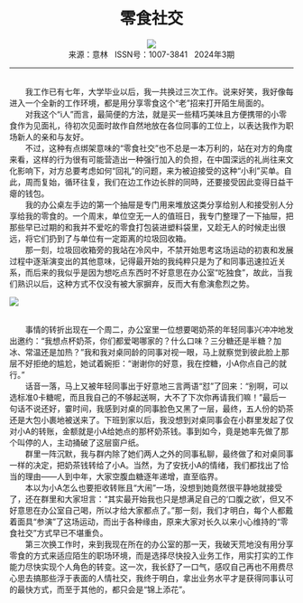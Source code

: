 # <center>零食社交</center>

<div align=center><img src="http://fslib.vip.qikan.cn/img.ashx?key=%d7%f7%d5%df%a3%ba%c3%a8%b6%df%c1%a8"></div>

<center>来源：意林   ISSN号：1007-3841   2024年3期</center>

* * *

<br>　　我工作已有七年，大学毕业以后，我一共换过三次工作。说来好笑，我好像每进入一个全新的工作环境，都是用分享零食这个“老”招来打开陌生局面的。  
　　对我这个“i人”而言，最简便的方法，就是买一些精巧美味且方便携带的小零食作为见面礼，待初次见面时故作自然地放在各位同事的工位上，以表达我作为职场新人的亲和与友好。  
　　不过，这种有点绑架意味的“零食社交”也不总是一本万利的，站在对方的角度来看，这样的行为很有可能营造出一种强行加入的负担，在中国深远的礼尚往来文化影响下，对方总要考虑如何“回礼”的问题，来为被迫接受的这种“小利”买单。自此，周而复始，循环往复，我们在边工作边长胖的同時，还要接受因此变得日益干瘪的钱包。  
　　我的办公桌左手边的第一个抽屉是专门用来堆放这类分享给别人和接受别人分享给我的零食的。一个周末，单位空无一人的值班日，我专门整理了一下抽屉，把那些早已过期的和我并不爱吃的零食打包装进塑料袋里，又趁无人的时候走出很远，将它们扔到了与单位有一定距离的垃圾回收箱。  
　　那一刻，垃圾回收箱旁的我站在冷风中，不禁开始思考这场运动的初衷和发展过程中逐渐演变出的其他意味，记得最开始的我纯粹只是为了和同事迅速拉近关系，而后来的我似乎是因为想吃点东西时不好意思在办公室“吃独食”，故此，当我们熟识以后，这种方式不仅没有被大家摒弃，反而大有愈演愈烈之势。

![](http://img.resource.qikan.cn/markvip/qkimages/yili/yili202403/yili20240340-1-l.jpg)

  
<br>　　事情的转折出现在一个周二，办公室里一位想要喝奶茶的年轻同事兴冲冲地发出邀约：“我想点杯奶茶，你们都爱喝哪家的？什么口味？三分糖还是半糖？加冰、常温还是加热？”我和我对桌同龄的同事对视一眼，马上就察觉到彼此脸上那层不好拒绝的尴尬，她试着婉拒：“谢谢你的好意，我在控糖，小A你点自己的就行。”  
　　话音一落，马上又被年轻同事出于好意地三言两语“怼”了回来：“别啊，可以选标准0卡糖呢，而且我自己的不够起送啊，大不了下次你再请我们嘛！”最后一句话不说还好，霎时间，我感到对桌的同事脸色又黑了一层，最终，五人份的奶茶还是大包小裹地被送来了。下班到家以后，我没想到对桌同事会在小群里发起了仅对小A的转账，金额就是小A给她点的那杯奶茶钱。事到如今，竟是她率先做了那个叫停的人，主动捅破了这层窗户纸。  
　　群里一阵沉默，我与群内除了她们两人之外的同事私聊，最终做了和对桌同事一样的决定，把奶茶钱转给了小A。当然，为了安抚小A的情绪，我们都找出了恰当的理由——人到中年，大家空腹血糖逐年递增，直至临界。  
　　本以为小A怎么也要拒收转账且“大闹”一场，没想到她竟然很平静地就接受了，还在群里和大家坦言：“其实最开始我也只是想满足自己的‘口腹之欲’，但又不好意思在办公室自己喝，所以才给大家都点了。”那一刻，我们才明白，每个人都戴着面具“参演”了这场运动，而出于各种缘由，原来大家对长久以来小心维持的“零食社交”方式早已不堪重负。  
　　第三次换工作时，来到我现在所在的办公室的那一天，我破天荒地没有用分享零食的方式来适应陌生的职场环境，而是选择尽快投入业务工作，用实打实的工作能力尽快实现个人角色的转变。这一次，我长舒了一口气，感叹自己再也不用费尽心思去搞那些浮于表面的人情社交，我终于明白，拿出业务水平才是获得同事认可的最快方式，而至于其他的，都只会是“锦上添花”。
